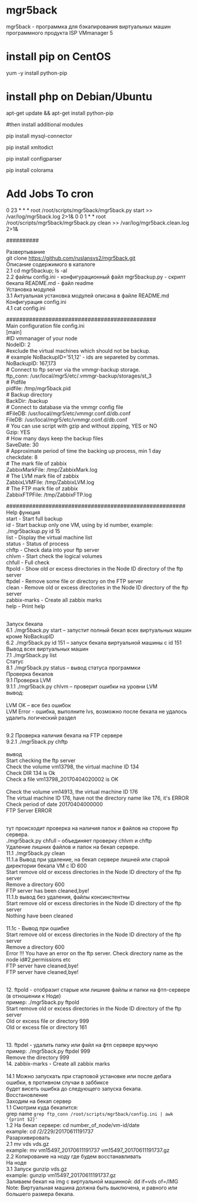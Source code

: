 # mgr5back
mgr5back - программка для бэкапирования виртуальных машин программного продукта ISP VMmanager 5 


# install pip on CentOS
yum -y install python-pip

# install php on Debian/Ubuntu
apt-get update && apt-get install python-pip


#then install additional modules

pip install mysql-connector

pip install xmltodict 

pip install configparser

pip install colorama


# Add Jobs To cron

0 23  *  * *   root /root/scripts/mgr5back/mgr5back.py start >> /var/log/mgr5back.log 2>1&
0 0  1  * *   root /root/scripts/mgr5back/mgr5back.py clean >> /var/log/mgr5back.clean.log 2>1&


##########

Развертывание 
<br>git clone https://github.com/ruslansvs2/mgr5back.git
<br>Описание содержимого в каталоге 
<br>2.1 cd mgr5backup; ls -al 
<br>2.2 файлы
      config.ini  - конфигурационный файл 
      mgr5backup.py - скрипт бекапа 
      README.md - файл readme 
<br>Установка модулей 
<br>3.1 Актуальная установка модулей описана в файле README.md 
<br>Конфигурация config.ini 
<br>4.1 cat config.ini

##############################################
<br><b3>Main configuration file config.ini<b3>
<br>[main]
<br>#ID vmmanager of your node
<br>NodeID: 2
<br>#exclude the virtual machines which should not be backup.
<br># example NoBackupID='51,12' - ids are separeted by commas.
<br>NoBackupID: 167,173
<br># Connect to ftp server via the vmmgr-backup storage.
<br>ftp_conn: /usr/local/mgr5/etc/.vmmgr-backup/storages/st_3
<br># Pidfile
<br>pidfile: /tmp/mgr5back.pid
<br># Backup directory
<br>BackDir: /backup
<br># Connect to database via the vmmgr config file
<br>#FileDB: /usr/local/mgr5/etc/vmmgr.conf.d/db.conf
<br>FileDB: /usr/local/mgr5/etc/vmmgr.conf.d/db.conf
<br># You can use script with gzip and without zipping, YES or NO
<br>Gzip: YES
<br># How many days keep the backup files
<br>SaveDate: 30
<br># Approximate period of time the backing up process, min 1 day
<br>checkdate: 8
<br># The mark file of zabbix
<br>ZabbixMarkFile: /tmp/ZabbixMark.log 
<br># The LVM mark file of zabbix 
<br>ZabbixLVMFile: /tmp/ZabbixLVM.log
<br># The FTP mark file of zabbix 
<br>ZabbixFTPFile: /tmp/ZabbixFTP.log

#######################################################
<br>Help функция
<br>start - Start full backup
<br>id - Start backup only one VM, using by id number, example: ./mgr5backup.py id 15
<br>list - Display the virtual machine list
<br>status - Status of process
<br>chftp - Check data into your ftp server
<br>chlvm - Start check the logical volumes
<br>chfull - Full check
<br>ftpold - Show old or excess directories in the Node ID directory of the ftp server
<br>ftpdel - Remove some file or directory on the FTP server
<br>clean - Remove old or excess directories in the Node ID directory of the ftp server
<br>zabbix-marks - Create all zabbix marks
<br>help - Print help

<br>Запуск бекапа 
<br>6.1 ./mgr5back.py start   – запустит полный бекап всех виртуальных машин кроме  NoBackupID 
<br>6.2 ./mgr5back.py id  151  – запуск бекапа виртуальной машины с id 151
<br>Вывод всех виртуальных машин 
<br>7.1 ./mgr5back.py list 
<br>Статус 
<br>8.1 ./mgr5back.py status  – вывод статуса программки
<br>Проверка бекапов 
<br>9.1 Проверка LVM
<br>9.1.1  ./mgr5back.py chlvm   – проверит ошибки на уровни LVM 
<br>вывод:  
<br>LVM OK  – все без ошибок 
<br>LVM Error  - ошибка, выполните lvs, возможно после бекапа не удалось удалить логический раздел   

<br>9.2 Проверка наличия бекапа на FTP сервере 
<br>9.2.1  ./mgr5back.py chftp  
<br>вывод 
<br>Start checking the ftp server
<br>Check the volume vm13798, the virtual machine ID 134
<br>Check DIR 134 is Ok
<br>Check a file vm13798_20170404020002 is OK  
<br>Check the volume vm14913, the virtual machine ID 176
<br>The virtual machine ID 176, have not the directory name like 176, it's ERROR
<br>Check period of date 20170404000000
<br>FTP Server ERROR 

<br>тут происходит проверка на наличия папок и файлов на стороне ftp сервера.
<br>  ./mgr5back.py chfull  – объединяет проверку chlvm и chftp 
<br>Удаление лишних файлов и папок на бекап сервере. 
<br>11.1  ./mgr5back.py clean 
<br>11.1.a Вывод при удаление, на бекап сервере лишней или старой директории бекапа VM c ID 600 
<br>Start remove old or excess directories in the Node ID directory of the ftp server
<br>Remove a directory 600
<br>FTP server has been cleaned,bye! 
<br>11.1.b  вывод без удаления, файлы  консинстентны
<br>Start remove old or excess directories in the Node ID directory of the ftp server
<br>Nothing have been cleaned  
<br>11.1с - Вывод при ошибке 
<br>Start remove old or excess directories in the Node ID directory of the ftp server
<br>Remove a directory 600
<br>Error !!! You have an error on the ftp server. Check directory name as the node id#2,permissions etc
<br>FTP server have cleaned,bye! 
<br>FTP server have cleaned,bye!

<br>12. ftpold  - отобразит старые или лишние файлы и папки на фтп-сервере (в отношении к Ноде)
<br>пример: ./mgr5back.py ftpold
<br>Start remove old or excess directories in the Node ID directory of the ftp server
<br>Old or excess file or directory 999
<br>Old or excess file or directory 161

<br>13.  ftpdel     - удалить папку или файл на фтп сервере вручную
<br>пример: ./mgr5back.py ftpdel 999
<br>Remove the directory 999
<br>14. zabbix-marks - Create all zabbix marks  
<br>14.1 Можно запускать при стартовой установке или после дебага ошибки, в противном случаи в заббиксе
<br>будет висеть ошибка до следующего запуска бекапа. 
<br>Восстановление 
<br>Заходим на бекап сервер 
<br>1.1 Смотрим куда бекапится:
<br>   grep name `grep ftp_conn /root/scripts/mgr5back/config.ini | awk '{print $2}'`
<br>1.2 На бекап сервере: cd number_of_node/vm-id/date
<br>example: cd /2/229/20170611191737
<br>Разархивировать 
<br>2.1 mv vds vds.gz
<br>example: mv vm15497_20170611191737  vm15497_20170611191737.gz
<br>2.2 Копирование на ноду где будем восстанавливать 
<br> На ноде 
<br>3.1 Запуск gunzip vds.gz
<br>example: gunzip vm15497_20170611191737.gz 
<br>Заливаем бекап на img c виртуальной машинной: dd if=vds of=/IMG 
<br>Note: Виртуальная машина должна быть выключена, и равного или большего размера бекапа.      
 

